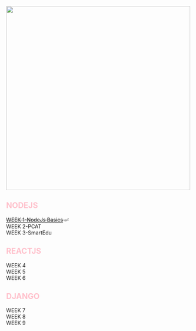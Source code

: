  <img width="500" src="https://epnext.com/wp-content/uploads/2021/08/AloTech_Gorsel.jpg"/>

## **<span style="color:pink"> NODEJS </span>** </br>
 <s>[WEEK 1-NodeJs Basics](https://github.com/AloTech-Full-Stack-Bootcamp/ayca-ateser/tree/main/week1) :white_check_mark: </s> </br> 
 WEEK 2-PCAT </br>
 WEEK 3-SmartEdu

 ## **<span style="color:pink"> REACTJS </span>** </br>
 WEEK 4 </br>
 WEEK 5</br>
 WEEK 6
 ## **<span style="color:pink"> DJANGO</span>**
 WEEK 7</br>
 WEEK 8</br>
 WEEK 9



